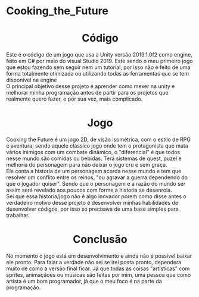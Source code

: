 # Cooking_the_Future
<h1 align="center"> Código </h1>
  Este é o código de um jogo que usa a Unity versão 2019.1.0f2 como engine, feito em C# por meio do visual Studio 2019. Este sendo o meu primeiro jogo
 que estou fazendo sem seguir nem um tutorial, por isso não é feito de uma forma totalmente otimizada ou utilizando todas as ferramentas 
 que se tem disponível na engine <br>
  O principal objetivo desse projeto é aprender como mexer na unity e melhorar minha programação antes de partir para os projetos que realmente quero fazer,
  e por sua vez, mais complicado.
  <h1 align="center"> Jogo </h1>
Cooking the Future é um jogo 2D, de visão isométrica, com o estilo de RPG e aventura, sendo aquele clássico jogo onde tem o  protagonista que mata vários inimigos
com um combate dinâmico, o "diferencial" é que todos nesse mundo são comidas ou bebidas. Terá sistemas de quest, puzel e melhoria do personagem para não deixar o 
jogo cru e sem graça. <br>
Ele conta a historia de um personagem acorda nesse mundo e tem que resolver um conflito entre os reinos, "ou agravar a guerra dependendo do que o jogador quiser".
Sendo que o personagem e a razão do mundo ser assim será revelado aos poucos com forme a historia se desenrola.<br>
Sei que essa historia/jogo não é algo inovador porem como disse antes o verdadeiro motivo desse projeto é desenvolver minhas habilidades de desenvolver códigos, 
por isso só precisava de uma base simples para trabalhar.<br>
  <h1 align="center"> Conclusão </h1>
No momento o jogo está em desenvolvimento e ainda não é possível baixar ele pronto. Para falar a verdade não sei se irei posta pronto, dependera muito de como a
 versão final ficar. Já que todas as coisas "artísticas" com sprites, animaçãoes ou musicas são feitas por mim, uma pessoa que como artista é um bom programador, 
 já que o meu foco é na parte da programação.
